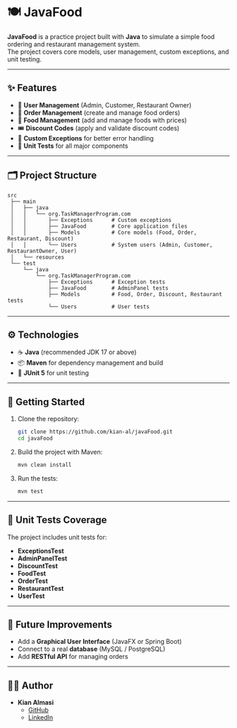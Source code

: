 # 🍽️ JavaFood

**JavaFood** is a practice project built with **Java** to simulate a simple food ordering and restaurant management system.  
The project covers core models, user management, custom exceptions, and unit testing.  

---

## ✨ Features

- 👤 **User Management** (Admin, Customer, Restaurant Owner)  
- 🛒 **Order Management** (create and manage food orders)  
- 🍔 **Food Management** (add and manage foods with prices)  
- 🎟️ **Discount Codes** (apply and validate discount codes)  
- 🚫 **Custom Exceptions** for better error handling  
- 🧪 **Unit Tests** for all major components  

---

## 🗂️ Project Structure

```
src
 ├── main
 │   ├── java
 │   │   └── org.TaskManagerProgram.com
 │   │       ├── Exceptions      # Custom exceptions
 │   │       ├── JavaFood        # Core application files
 │   │       ├── Models          # Core models (Food, Order, Restaurant, Discount)
 │   │       └── Users           # System users (Admin, Customer, RestaurantOwner, User)
 │   └── resources
 └── test
     └── java
         └── org.TaskManagerProgram.com
             ├── Exceptions      # Exception tests
             ├── JavaFood        # AdminPanel tests
             ├── Models          # Food, Order, Discount, Restaurant tests
             └── Users           # User tests
```

---

## ⚙️ Technologies

- ☕ **Java** (recommended JDK 17 or above)  
- 📦 **Maven** for dependency management and build  
- 🧪 **JUnit 5** for unit testing  

---

## 🚀 Getting Started

1. Clone the repository:
   ```bash
   git clone https://github.com/kian-al/javaFood.git
   cd javaFood
   ```

2. Build the project with Maven:
   ```bash
   mvn clean install
   ```

3. Run the tests:
   ```bash
   mvn test
   ```

---

## 🧪 Unit Tests Coverage

The project includes unit tests for:  
- **ExceptionsTest**  
- **AdminPanelTest**  
- **DiscountTest**  
- **FoodTest**  
- **OrderTest**  
- **RestaurantTest**  
- **UserTest**  

---

## 📌 Future Improvements

- Add a **Graphical User Interface** (JavaFX or Spring Boot)  
- Connect to a real **database** (MySQL / PostgreSQL)  
- Add **RESTful API** for managing orders  

---

## 👨‍💻 Author

- **Kian Almasi**  
  - [GitHub](https://github.com/kian-al)  
  - [LinkedIn](www.linkedin.com/in/kian-almasi)  
